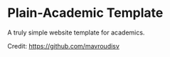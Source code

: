 # Plain-Academic Template
A truly simple website template for academics.


Credit: https://github.com/mavroudisv
